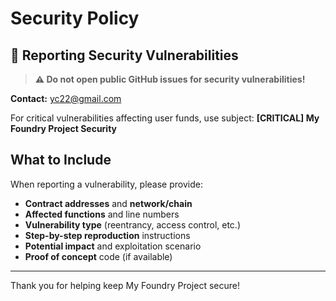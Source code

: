 # Security Policy

## 🚨 Reporting Security Vulnerabilities

> **⚠️ Do not open public GitHub issues for security vulnerabilities!**

**Contact:** [yc22@gmail.com](mailto:yc22@gmail.com)

For critical vulnerabilities affecting user funds, use subject: **[CRITICAL] My Foundry Project Security**

## What to Include

When reporting a vulnerability, please provide:

- **Contract addresses** and **network/chain**
- **Affected functions** and line numbers
- **Vulnerability type** (reentrancy, access control, etc.)
- **Step-by-step reproduction** instructions
- **Potential impact** and exploitation scenario
- **Proof of concept** code (if available)

---

Thank you for helping keep My Foundry Project secure! 